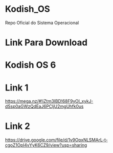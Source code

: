 # Kodish_OS
Repo Oficial do Sistema Operacional

# Link Para Download

# Kodish OS 6 

# Link 1 
https://mega.nz/#!iZtm3IBD!68F9yOI_xykJ-dSsp0aGWzQdEaJ6PCljU2mgUhfk0us

# Link 2 
https://drive.google.com/file/d/1v9OpxNLSMArL-t-cgoZ1OpI4vYyK6CZ9/view?usp=sharing


